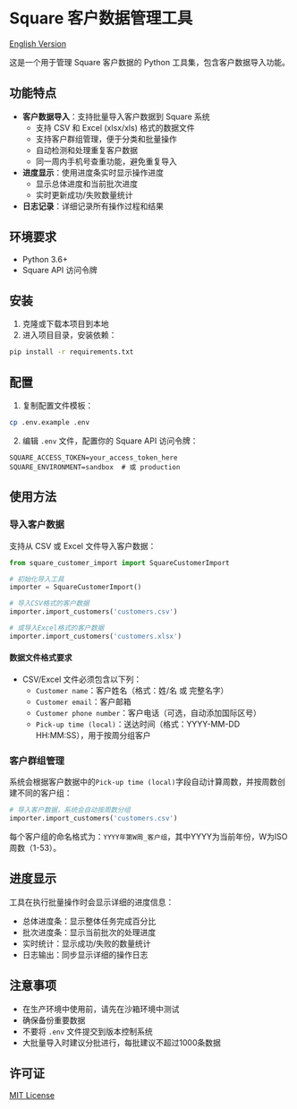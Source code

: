 # Square 客户数据管理工具

[English Version](README_EN.md)

这是一个用于管理 Square 客户数据的 Python 工具集，包含客户数据导入功能。

## 功能特点

- **客户数据导入**：支持批量导入客户数据到 Square 系统
  - 支持 CSV 和 Excel (xlsx/xls) 格式的数据文件
  - 支持客户群组管理，便于分类和批量操作
  - 自动检测和处理重复客户数据
  - 同一周内手机号查重功能，避免重复导入
- **进度显示**：使用进度条实时显示操作进度
  - 显示总体进度和当前批次进度
  - 实时更新成功/失败数量统计
- **日志记录**：详细记录所有操作过程和结果

## 环境要求

- Python 3.6+
- Square API 访问令牌

## 安装

1. 克隆或下载本项目到本地
2. 进入项目目录，安装依赖：

```bash
pip install -r requirements.txt
```

## 配置

1. 复制配置文件模板：
```bash
cp .env.example .env
```

2. 编辑 `.env` 文件，配置你的 Square API 访问令牌：
```env
SQUARE_ACCESS_TOKEN=your_access_token_here
SQUARE_ENVIRONMENT=sandbox  # 或 production
```

## 使用方法

### 导入客户数据

支持从 CSV 或 Excel 文件导入客户数据：

```python
from square_customer_import import SquareCustomerImport

# 初始化导入工具
importer = SquareCustomerImport()

# 导入CSV格式的客户数据
importer.import_customers('customers.csv')

# 或导入Excel格式的客户数据
importer.import_customers('customers.xlsx')
```

#### 数据文件格式要求

- CSV/Excel 文件必须包含以下列：
  - `Customer name`：客户姓名（格式：姓/名 或 完整名字）
  - `Customer email`：客户邮箱
  - `Customer phone number`：客户电话（可选，自动添加国际区号）
  - `Pick-up time (local)`：送达时间（格式：YYYY-MM-DD HH:MM:SS），用于按周分组客户

### 客户群组管理

系统会根据客户数据中的`Pick-up time (local)`字段自动计算周数，并按周数创建不同的客户组：

```python
# 导入客户数据，系统会自动按周数分组
importer.import_customers('customers.csv')
```

每个客户组的命名格式为：`YYYY年第W周_客户组`，其中YYYY为当前年份，W为ISO周数（1-53）。

## 进度显示

工具在执行批量操作时会显示详细的进度信息：

- 总体进度条：显示整体任务完成百分比
- 批次进度条：显示当前批次的处理进度
- 实时统计：显示成功/失败的数量统计
- 日志输出：同步显示详细的操作日志

## 注意事项

- 在生产环境中使用前，请先在沙箱环境中测试
- 确保备份重要数据
- 不要将 `.env` 文件提交到版本控制系统
- 大批量导入时建议分批进行，每批建议不超过1000条数据

## 许可证

[MIT License](LICENSE)